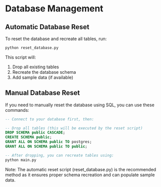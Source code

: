 # Database Management

## Automatic Database Reset
To reset the database and recreate all tables, run:
```bash
python reset_database.py
```

This script will:
1. Drop all existing tables
2. Recreate the database schema
3. Add sample data (if available)

## Manual Database Reset
If you need to manually reset the database using SQL, you can use these commands:

```sql
-- Connect to your database first, then:

-- Drop all tables (this will be executed by the reset script)
DROP SCHEMA public CASCADE;
CREATE SCHEMA public;
GRANT ALL ON SCHEMA public TO postgres;
GRANT ALL ON SCHEMA public TO public;

-- After dropping, you can recreate tables using:
python main.py
```

Note: The automatic reset script (reset_database.py) is the recommended method as it ensures proper schema recreation and can populate sample data.
